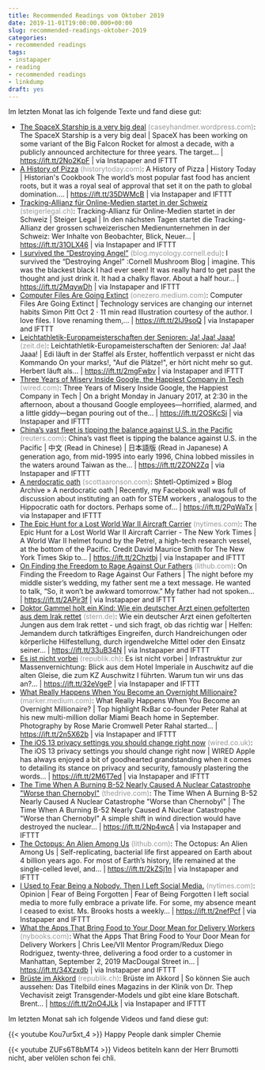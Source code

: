 ```yaml
---
title: Recommended Readings vom Oktober 2019
date: 2019-11-01T19:00:00.000+00:00
slug: recommended-readings-oktober-2019
categories:
- recommended readings
tags:
- instapaper
- reading
- recommended readings
- linkdump
draft: yes
---
```


Im letzten Monat las ich folgende Texte und fand diese gut:

- [The SpaceX Starship is a very big deal](https://caseyhandmer.wordpress.com/2019/10/29/the-spacex-starship-is-a-very-big-deal/) <span style="color: #999999;">(caseyhandmer.wordpress.com)</span>: The SpaceX Starship is a very big deal | SpaceX has been working on some variant of the Big Falcon Rocket for almost a decade, with a publicly announced architecture for three years. The target… | https://ift.tt/2No2KpF | via Instapaper and IFTTT
- [A History of Pizza](https://www.historytoday.com/archive/historians-cookbook/history-pizza) <span style="color: #999999;">(historytoday.com)</span>: A History of Pizza | History Today | Historian's Cookbook The world’s most popular fast food has ancient roots, but it was a royal seal of approval that set it on the path to global domination.… | https://ift.tt/35DWMcB | via Instapaper and IFTTT
- [Tracking-Allianz für Online-Medien startet in der Schweiz](https://steigerlegal.ch/2019/10/13/login-tracking-allianz-start/) <span style="color: #999999;">(steigerlegal.ch)</span>: Tracking-Allianz für Online-Medien startet in der Schweiz | Steiger Legal | In den nächsten Tagen startet die Tracking-Allianz der grossen schweizerischen Medienunternehmen in der Schweiz: Wer Inhalte von Beobachter, Blick, Neuer… | https://ift.tt/31OLX46 | via Instapaper and IFTTT
- [I survived the “Destroying Angel”](http://blog.mycology.cornell.edu/2006/11/22/i-survived-the-destroying-angel/) <span style="color: #999999;">(blog.mycology.cornell.edu)</span>: I survived the “Destroying Angel” :Cornell Mushroom Blog | imagine. This was the blackest black I had ever seen! It was really hard to get past the thought and just drink it. It had a chalky flavor. About a half hour… | https://ift.tt/2MqywDh | via Instapaper and IFTTT
- [Computer Files Are Going Extinct](https://onezero.medium.com/the-death-of-the-computer-file-doc-43cb028c0506) <span style="color: #999999;">(onezero.medium.com)</span>: Computer Files Are Going Extinct | Technology services are changing our internet habits Simon Pitt Oct 2 · 11 min read Illustration courtesy of the author. I love files. I love renaming them,… | https://ift.tt/2IJ9soQ | via Instapaper and IFTTT
- [Leichtathletik-Europameisterschaften der Senioren: Ja! Jaa! Jaaa!](https://www.zeit.de/2019/40/leichtathletik-europameisterschaften-senioren-weltrekord-altwerden) <span style="color: #999999;">(zeit.de)</span>: Leichtathletik-Europameisterschaften der Senioren: Ja! Jaa! Jaaa! | Edi läuft in der Staffel als Erster, hoffentlich verpasst er nicht das Kommando On your marks!, "Auf die Plätze!", er hört nicht mehr so gut. Herbert läuft als… | https://ift.tt/2mgFwbv | via Instapaper and IFTTT
- [Three Years of Misery Inside Google, the Happiest Company in Tech](https://www.wired.com/story/inside-google-three-years-misery-happiest-company-tech/) <span style="color: #999999;">(wired.com)</span>: Three Years of Misery Inside Google, the Happiest Company in Tech | On a bright Monday in January 2017, at 2:30 in the afternoon, about a thousand Google employees—horrified, alarmed, and a little giddy—began pouring out of the… | https://ift.tt/2OSKcSi | via Instapaper and IFTTT
- [China’s vast fleet is tipping the balance against U.S. in the Pacific](https://www.reuters.com/investigates/special-report/china-army-navy/) <span style="color: #999999;">(reuters.com)</span>: China’s vast fleet is tipping the balance against U.S. in the Pacific | 中文 (Read in Chinese) | 日本語版 (Read in Japanese) A generation ago, from mid-1995 into early 1996, China lobbed missiles in the waters around Taiwan as the… | https://ift.tt/2ZON2Zq | via Instapaper and IFTTT
- [A nerdocratic oath](https://www.scottaaronson.com/blog/?p=4292) <span style="color: #999999;">(scottaaronson.com)</span>: Shtetl-Optimized » Blog Archive » A nerdocratic oath | Recently, my Facebook wall was full of discussion about instituting an oath for STEM workers , analogous to the Hippocratic oath for doctors. Perhaps some of… | https://ift.tt/2PqWaTx | via Instapaper and IFTTT
- [The Epic Hunt for a Lost World War II Aircraft Carrier](https://www.nytimes.com/2019/03/13/magazine/uss-wasp-lost-world-war-ii-aircraft-carrier.html) <span style="color: #999999;">(nytimes.com)</span>: The Epic Hunt for a Lost World War II Aircraft Carrier - The New York Times | A World War II helmet found by the Petrel, a high-tech research vessel, at the bottom of the Pacific. Credit David Maurice Smith for The New York Times Skip to… | https://ift.tt/2Chztbj | via Instapaper and IFTTT
- [On Finding the Freedom to Rage Against Our Fathers](https://lithub.com/on-finding-the-freedom-to-rage-against-our-fathers/) <span style="color: #999999;">(lithub.com)</span>: On Finding the Freedom to Rage Against Our Fathers | The night before my middle sister’s wedding, my father sent me a text message. He wanted to talk, “So, it won’t be awkward tomorrow.” My father had not spoken… | https://ift.tt/2APir3f | via Instapaper and IFTTT
- [Doktor Gammel holt ein Kind: Wie ein deutscher Arzt einen gefolterten aus dem Irak rettet](https://www.stern.de/panorama/weltgeschehen/doktor-gammel-holt-ein-kind--wie-ein-deutscher-arzt-einen-gefolterten-aus-dem-irak-rettet-8906474.html) <span style="color: #999999;">(stern.de)</span>: Wie ein deutscher Arzt einen gefolterten Jungen aus dem Irak rettet - und sich fragt, ob das richtig war | Helfen: Jemandem durch tatkräftiges Eingreifen, durch Handreichungen oder körperliche Hilfestellung, durch irgendwelche Mittel oder den Einsatz seiner… | https://ift.tt/33uB34N | via Instapaper and IFTTT
- [Es ist nicht vorbei](https://www.republik.ch/2019/09/28/es-ist-nicht-vorbei) <span style="color: #999999;">(republik.ch)</span>: Es ist nicht vorbei | Infrastruktur zur Massenvernichtung: Blick aus dem Hotel Imperiale in Auschwitz auf die alten Gleise, die zum KZ Auschwitz I führten. Warum tun wir uns das an?… | https://ift.tt/32eVgeP | via Instapaper and IFTTT
- [What Really Happens When You Become an Overnight Millionaire?](https://marker.medium.com/what-really-happens-when-you-become-an-overnight-millionaire-acac42990175) <span style="color: #999999;">(marker.medium.com)</span>: What Really Happens When You Become an Overnight Millionaire? | Top highlight RxBar co-founder Peter Rahal at his new multi-million dollar Miami Beach home in September. Photography by Rose Marie Cromwell Peter Rahal started… | https://ift.tt/2n5X62b | via Instapaper and IFTTT
- [The iOS 13 privacy settings you should change right now](https://www.wired.co.uk/article/ios-13-privacy-security-settings) <span style="color: #999999;">(wired.co.uk)</span>: The iOS 13 privacy settings you should change right now | WIRED Apple has always enjoyed a bit of goodhearted grandstanding when it comes to detailing its stance on privacy and security, famously plastering the words… | https://ift.tt/2M6T7ed | via Instapaper and IFTTT
- [The Time When A Burning B-52 Nearly Caused A Nuclear Catastrophe "Worse than Chernobyl"](https://www.thedrive.com/the-war-zone/29945/the-time-when-a-burning-b-52-nearly-caused-a-nuclear-catastrophe-worse-than-chernobyl) <span style="color: #999999;">(thedrive.com)</span>: The Time When A Burning B-52 Nearly Caused A Nuclear Catastrophe "Worse than Chernobyl" | The Time When A Burning B-52 Nearly Caused A Nuclear Catastrophe "Worse than Chernobyl" A simple shift in wind direction would have destroyed the nuclear… | https://ift.tt/2Np4wcA | via Instapaper and IFTTT
- [The Octopus: An Alien Among Us](https://lithub.com/the-octopus-an-alien-among-us/) <span style="color: #999999;">(lithub.com)</span>: The Octopus: An Alien Among Us | Self-replicating, bacterial life first appeared on Earth about 4 billion years ago. For most of Earth’s history, life remained at the single-celled level, and… | https://ift.tt/2kZSj1n | via Instapaper and IFTTT
- [I Used to Fear Being a Nobody. Then I Left Social Media.](https://www.nytimes.com/2019/10/01/opinion/quit-social-media.html) <span style="color: #999999;">(nytimes.com)</span>: Opinion | Fear of Being Forgotten | Fear of Being Forgotten I left social media to more fully embrace a private life. For some, my absence meant I ceased to exist. Ms. Brooks hosts a weekly… | https://ift.tt/2nefPcf | via Instapaper and IFTTT
- [What the Apps That Bring Food to Your Door Mean for Delivery Workers](https://www.nybooks.com/daily/2019/09/20/what-the-apps-that-bring-food-to-your-door-mean-for-delivery-workers/) <span style="color: #999999;">(nybooks.com)</span>: What the Apps That Bring Food to Your Door Mean for Delivery Workers | Chris Lee/VII Mentor Program/Redux Diego Rodriguez, twenty-three, delivering a food order to a customer in Manhattan, September 2, 2019 MacDougal Street in… | https://ift.tt/34Xzxdb | via Instapaper and IFTTT
- [Brüste im Akkord](https://www.republik.ch/2019/09/05/brueste-im-akkord) <span style="color: #999999;">(republik.ch)</span>: Brüste im Akkord | So können Sie auch aussehen: Das Titelbild eines Magazins in der Klinik von Dr. Thep Vechavisit zeigt Transgender-Models und gibt eine klare Botschaft. Brent… | https://ift.tt/2nO4JLk | via Instapaper and IFTTT

Im letzten Monat sah ich folgende Videos und fand diese gut:

{{< youtube Kou7ur5xt_4 >}}
Happy People dank simpler Chemie

{{< youtube ZUFs6T8bMT4 >}}
Videos betiteln kann der Herr Brumotti nicht, aber velölen schon fei chli.
